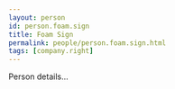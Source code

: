 ```yaml
---
layout: person
id: person.foam.sign
title: Foam Sign
permalink: people/person.foam.sign.html
tags: [company.right]
---
```


Person details...